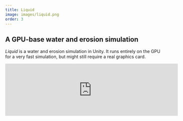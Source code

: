 ```yaml
---
title: Liquid
image: images/liquid.png
order: 3
---
```


## A GPU-base water and erosion simulation

*Liquid* is a water and erosion simulation in Unity. 
It runs entirely on the GPU for a very fast simulation, but might still require a real graphics card.

<iframe src="https://itch.io/embed/447082" width="552" height="167" frameborder="0" class="center_iframe"></iframe>
